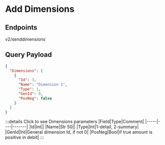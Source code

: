 # Add Dimensions

## Endpoints

<!--@include: @/dist/md/api_url.md-->v2/senddimensions`

## Query Payload
```json
{
  "Dimensions": [
    {
      "Id": 3,
      "Name": "Dimension 1",
      "Type": 1,
      "GenId": 0,
      "PosNeg": false
    }
  ]
}
```

:::details Click to see Dimensions parameters
|Field|Type|Comment|
|-----|----|-------|
|Id|Int||
|Name|Str 50||
|Type|Int|1-detail, 2-summary|
|GenId|Int|General dimension Id, if not 0|
|PosNeg|Bool|if true amount is positive in debit|
:::